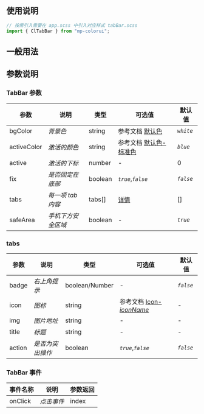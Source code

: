 ## 使用说明

```jsx
// 按需引入需要在 app.scss 中引入对应样式 tabBar.scss
import { ClTabBar } from "mp-colorui";
```

## 一般用法

<CodeShow componentName='tabBar' />

## 参数说明

### TabBar 参数

| 参数        | 说明               | 类型    | 可选值                                                      | 默认值    |
| ----------- | ------------------ | ------- | ----------------------------------------------------------- | --------- |
| bgColor     | _背景色_           | string  | 参考文档 [默认色](/mp-colorui-doc/home/color)               | _`white`_ |
| activeColor | _激活的颜色_       | string  | 参考文档 [默认色-标准色](/mp-colorui-doc/home/color#标准色) | _`blue`_  |
| active      | _激活的下标_       | number  | -                                                           | 0         |
| fix         | _是否固定在底部_   | boolean | _`true`_,_`false`_                                          | _`false`_ |
| tabs        | _每一项 tab 内容_  | tabs[]  | [详情](/mp-colorui-doc/navigate/tabBar#tabs)                | []        |
| safeArea    | _手机下方安全区域_ | boolean | -                                                           | _`true`_  |

### tabs

| 参数   | 说明             | 类型           | 可选值                                                         | 默认值    |
| ------ | ---------------- | -------------- | -------------------------------------------------------------- | --------- |
| badge  | _右上角提示_     | boolean/Number | -                                                              | _`false`_ |
| icon   | _图标_           | string         | 参考文档 [Icon-_iconName_](/mp-colorui-doc/base/icon#iconname) | -         |
| img    | _图片地址_       | string         | -                                                              | -         |
| title  | _标题_           | string         | -                                                              | -         |
| action | _是否为突出操作_ | boolean        | _`true`_,_`false`_                                             | _`false`_ |

### TabBar 事件

| 事件名称 | 说明       | 参数返回 |
| -------- | ---------- | -------- |
| onClick  | _点击事件_ | index    |

<FloatPhone url="https://yinliangdream.github.io/mp-colorui-h5-demo/#/package/navigatePackage/tabBar/index" />

